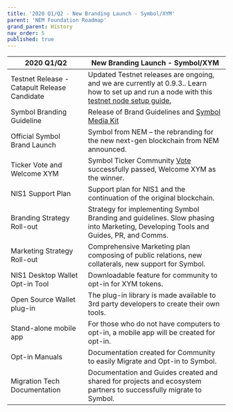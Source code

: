 ```yaml
---
title: '2020 Q1/Q2 - New Branding Launch - Symbol/XYM'
parent: 'NEM Foundation Roadmap'
grand_parent: History
nav_order: 5
published: true
---
```


| **2020 Q1/Q2** | **New Branding Launch - Symbol/XYM** |
| ------------- | ------------- |
| Testnet Release - Catapult Release Candidate | Updated Testnet releases are ongoing, and we are currently at 0.9.3.. Learn how to set up and run a node with this  [testnet node setup guide.](https://nemtech.github.io/guides/network/running-a-test-net-node.html#running-a-test-net-node) |
| Symbol Branding Guideline | Release of Brand Guidelines and [Symbol Media Kit](https://web.archive.org/web/20210814074405/https://forum.nem.io/t/symbol-update-11/24406) |
| Official Symbol Brand Launch | Symbol from NEM – the rebranding for the new next-gen blockchain from NEM announced. |
| Ticker Vote and Welcome XYM | Symbol Ticker Community [Vote](https://web.archive.org/web/20210814074405/https://forum.nem.io/t/community-poi-vote-symbol-ticker/24173) successfully passed, Welcome XYM as the winner. |
| NIS1 Support Plan | Support plan for NIS1 and the continuation of the original blockchain. |
| Branding Strategy Roll-out | Strategy for implementing Symbol Branding and guidelines. Slow phasing into Marketing, Developing Tools and Guides, PR, and Comms. |
| Marketing Strategy Roll-out | Comprehensive Marketing plan composing of public relations, new collaterals, new support for Symbol. |
| NIS1 Desktop Wallet Opt-in Tool | Downloadable feature for community to opt-in for XYM tokens. |
| Open Source Wallet plug-in | The plug-in library is made available to 3rd party developers to create their own tools. |
| Stand-alone mobile app | For those who do not have computers to opt-in, a mobile app will be created for opt-in. |
| Opt-in Manuals | Documentation created for Community to easily Migrate and Opt-in to Symbol. |
| Migration Tech Documentation | Documentation and Guides created and shared for projects and ecosystem partners to successfully migrate to Symbol. |
